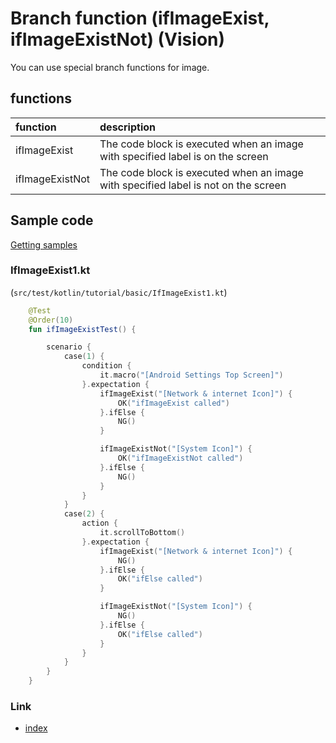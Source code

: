 # Branch function (ifImageExist, ifImageExistNot) (Vision)

You can use special branch functions for image.

## functions

| function        | description                                                                        |
|:----------------|:-----------------------------------------------------------------------------------|
| ifImageExist    | The code block is executed when an image with specified label is on the screen     |
| ifImageExistNot | The code block is executed when an image with specified label is not on the screen |

## Sample code

[Getting samples](../../getting_samples.md)

### IfImageExist1.kt

(`src/test/kotlin/tutorial/basic/IfImageExist1.kt`)

```kotlin
    @Test
    @Order(10)
    fun ifImageExistTest() {

        scenario {
            case(1) {
                condition {
                    it.macro("[Android Settings Top Screen]")
                }.expectation {
                    ifImageExist("[Network & internet Icon]") {
                        OK("ifImageExist called")
                    }.ifElse {
                        NG()
                    }

                    ifImageExistNot("[System Icon]") {
                        OK("ifImageExistNot called")
                    }.ifElse {
                        NG()
                    }
                }
            }
            case(2) {
                action {
                    it.scrollToBottom()
                }.expectation {
                    ifImageExist("[Network & internet Icon]") {
                        NG()
                    }.ifElse {
                        OK("ifElse called")
                    }

                    ifImageExistNot("[System Icon]") {
                        NG()
                    }.ifElse {
                        OK("ifElse called")
                    }
                }
            }
        }
    }
```

### Link

- [index](../../../../index.md)

